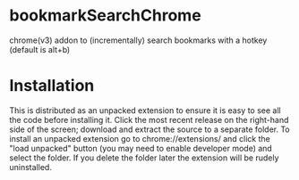 # bookmarkSearchChrome
chrome(v3) addon to (incrementally) search bookmarks with a hotkey (default is alt+b)

# Installation 
This is distributed as an unpacked extension to ensure it is easy to see all the code before installing it. Click the most recent release on the right-hand side of the screen; download and extract the source to a separate folder.
To install an unpacked extension go to chrome://extensions/ and click the "load unpacked" button (you may need to enable developer mode) and select the folder. If you delete the folder later the extension will be rudely uninstalled. 

